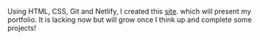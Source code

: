 Using HTML, CSS, Git and Netlify, I created this [site](https://breannaford.netlify.app). which will present my portfolio. It is lacking now but will grow once I think up and complete some projects!
